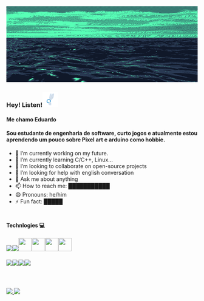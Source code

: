 
<img src="Assets/wave-pxart.gif" width="100%" height="200px">

### Hey! Listen!<img src="Assets/navi.gif" width="40px" height="40px">

#### Me chamo Eduardo
#### Sou estudante de engenharia de software, curto jogos e atualmente estou aprendendo um pouco sobre Pixel art e arduino como hobbie. 

- 🔭 I’m currently working on my future.
- 🌱 I’m currently learning C/C++, Linux...
- 👯 I’m looking to collaborate on open-source projects
- 🤔 I’m looking for help with english conversation
- 💬 Ask me about anything
- 📫 How to reach me: ███████████
- 😄 Pronouns: he/him
- ⚡ Fun fact: █████
#

#### Technlogies 💻      
          
<img src="https://cdn.jsdelivr.net/gh/devicons/devicon/icons/c/c-original.svg" width="35px" heigth="35px"/><img src="https://cdn.jsdelivr.net/gh/devicons/devicon/icons/cplusplus/cplusplus-original.svg" width="35px" /><img src="https://cdn.jsdelivr.net/gh/devicons/devicon/icons/java/java-original.svg" width="35px" height="35px" /><img src="https://cdn.jsdelivr.net/gh/devicons/devicon/icons/javascript/javascript-original.svg" width="35px" height="35px" /><img src="https://cdn.jsdelivr.net/gh/devicons/devicon/icons/html5/html5-original.svg" width="35px" height="35px"/><img src="https://cdn.jsdelivr.net/gh/devicons/devicon/icons/css3/css3-original.svg" width="35px" height="35px"/>

####

<img src="https://cdn.jsdelivr.net/gh/devicons/devicon/icons/linux/linux-original.svg" width="35px" /><img src="https://cdn.jsdelivr.net/gh/devicons/devicon/icons/windows8/windows8-original.svg" width="35px" /><img src="https://cdn.jsdelivr.net/gh/devicons/devicon/icons/git/git-original.svg" width="35px" /><img src="https://cdn.jsdelivr.net/gh/devicons/devicon/icons/vscode/vscode-original.svg" width="35px"/>
          
          


          
          
          
          

#

<br>
<div>
<a href="https://github.com/eduabdala">

<img height="180em" src="https://github-readme-stats.vercel.app/api?username=eduabdala&show_icons=true&theme=tokyonight"/>

<img height= "180em" src="https://github-readme-stats.vercel.app/api/top-langs/?username=eduabdala&layout=compact&langs_count=7&theme=tokyonight"/>
</div>

                  
          

<!--
**eduabdala/eduabdala** is a ✨ _special_ ✨ repository because its `README.md` (this file) appears on your GitHub profile.

Here are some ideas to get you started:

- 🔭 I’m currently working on ...
- 🌱 I’m currently learning ...
- 👯 I’m looking to collaborate on ...
- 🤔 I’m looking for help with ...
- 💬 Ask me about ...
- 📫 How to reach me: ...
- 😄 Pronouns: ...
- ⚡ Fun fact: ...
-->
